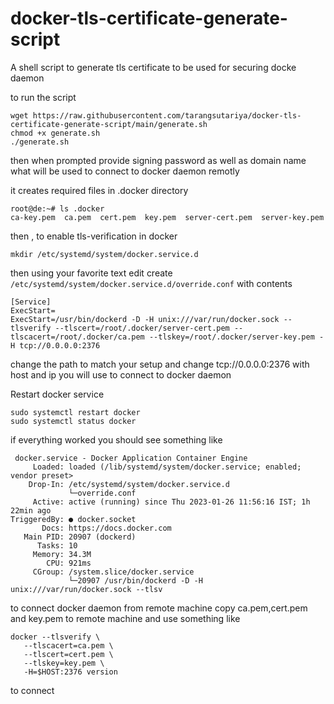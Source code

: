 # docker-tls-certificate-generate-script
A shell script to generate tls certificate to be used for securing docke daemon


to run the script

```
wget https://raw.githubusercontent.com/tarangsutariya/docker-tls-certificate-generate-script/main/generate.sh
chmod +x generate.sh
./generate.sh
```

then when prompted provide signing password as well as domain name what will be used to connect to docker daemon remotly

it creates required files in .docker directory 

```
root@de:~# ls .docker
ca-key.pem  ca.pem  cert.pem  key.pem  server-cert.pem  server-key.pem
```

then , to enable tls-verification in docker

```
mkdir /etc/systemd/system/docker.service.d
```
then using your favorite text edit create
```/etc/systemd/system/docker.service.d/override.conf```
with contents

```
[Service]
ExecStart=
ExecStart=/usr/bin/dockerd -D -H unix:///var/run/docker.sock --tlsverify --tlscert=/root/.docker/server-cert.pem --tlscacert=/root/.docker/ca.pem --tlskey=/root/.docker/server-key.pem -H tcp://0.0.0.0:2376
```

change the path to match your setup and change tcp://0.0.0.0:2376 with host and ip you will use to connect to docker daemon

Restart docker service
```
sudo systemctl restart docker
sudo systemctl status docker
```
if everything worked you should see something like

```
 docker.service - Docker Application Container Engine
     Loaded: loaded (/lib/systemd/system/docker.service; enabled; vendor preset>
    Drop-In: /etc/systemd/system/docker.service.d
             └─override.conf
     Active: active (running) since Thu 2023-01-26 11:56:16 IST; 1h 22min ago
TriggeredBy: ● docker.socket
       Docs: https://docs.docker.com
   Main PID: 20907 (dockerd)
      Tasks: 10
     Memory: 34.3M
        CPU: 921ms
     CGroup: /system.slice/docker.service
             └─20907 /usr/bin/dockerd -D -H unix:///var/run/docker.sock --tlsv
  ```
  
 to connect docker daemon from remote machine copy ca.pem,cert.pem and key.pem to remote machine and use something like
 ```
 docker --tlsverify \
    --tlscacert=ca.pem \
    --tlscert=cert.pem \
    --tlskey=key.pem \
    -H=$HOST:2376 version
```

to connect



